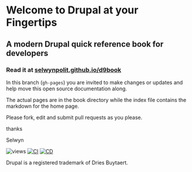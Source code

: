 # Welcome to Drupal at your Fingertips

## A modern Drupal quick reference book for developers

### Read it at [selwynpolit.github.io/d9book](//selwynpolit.github.io/d9book)

In this branch (`gh-pages`) you are invited to make changes or updates and help move this open source documentation along.

The actual pages are in the book directory while the index file contains the markdown for the home page.

Please fork, edit and submit pull requests as you please.

thanks

Selwyn

![views](https://api.visitor.plantree.me/visitor-badge/pv?label=views&color=informational&namespace=d9book&key=README.md)
[![CI](https://github.com/selwynpolit/d9book/actions/workflows/ci.yml/badge.svg?branch=gh-pages)](https://github.com/selwynpolit/d9book/actions/workflows/ci.yml?query=branch%3Agh-pages)
[![CD](https://github.com/selwynpolit/d9book/actions/workflows/cd.yml/badge.svg?branch=gh-pages)](https://github.com/selwynpolit/d9book/actions/workflows/cd.yml?query=branch%3Agh-pages)

Drupal is a registered trademark of Dries Buytaert.
